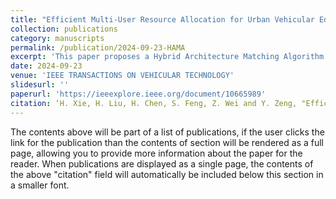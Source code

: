 ```yaml
---
title: "Efficient Multi-User Resource Allocation for Urban Vehicular Edge Computing: A Hybrid Architecture Matching Approach"
collection: publications
category: manuscripts
permalink: /publication/2024-09-23-HAMA
excerpt: 'This paper proposes a Hybrid Architecture Matching Algorithm (HAMA) to address inefficiencies in task offloading for vehicular edge computing in dynamic, multi-user networks, minimizing latency while considering energy constraints in both typical and complex urban scenarios, showing a 68% latency reduction over local execution.'
date: 2024-09-23
venue: 'IEEE TRANSACTIONS ON VEHICULAR TECHNOLOGY'
slidesurl: ''
paperurl: 'https://ieeexplore.ieee.org/document/10665989'
citation: ‘H. Xie, H. Liu, H. Chen, S. Feng, Z. Wei and Y. Zeng, "Efficient Multi-User Resource Allocation for Urban Vehicular Edge Computing: A Hybrid Architecture Matching Approach," in IEEE Transactions on Vehicular Technology, doi: 10.1109/TVT.2024.3454771.'
---
```


The contents above will be part of a list of publications, if the user clicks the link for the publication than the contents of section will be rendered as a full page, allowing you to provide more information about the paper for the reader. When publications are displayed as a single page, the contents of the above "citation" field will automatically be included below this section in a smaller font.

